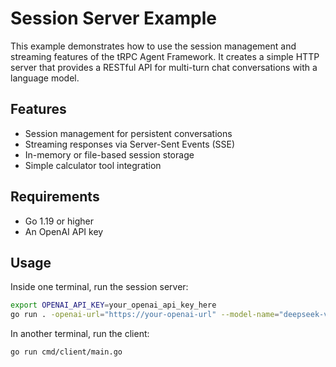 # Session Server Example

This example demonstrates how to use the session management and streaming features of the tRPC Agent Framework. It creates a simple HTTP server that provides a RESTful API for multi-turn chat conversations with a language model.

## Features

- Session management for persistent conversations
- Streaming responses via Server-Sent Events (SSE)
- In-memory or file-based session storage
- Simple calculator tool integration

## Requirements

- Go 1.19 or higher
- An OpenAI API key

## Usage

Inside one terminal, run the session server:

```bash
export OPENAI_API_KEY=your_openai_api_key_here
go run . -openai-url="https://your-openai-url" --model-name="deepseek-v3" 
```

In another terminal, run the client:

```bash
go run cmd/client/main.go 
```
